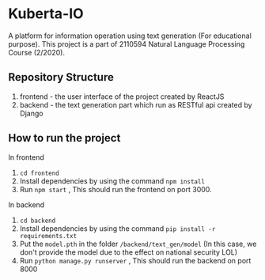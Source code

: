 # Kuberta-IO
A platform for information operation using text generation (For educational purpose). This project is a part of 2110594 Natural Language Processing Course (2/2020).

## Repository Structure
1. frontend - the user interface of the project created by ReactJS
2. backend - the text generation part which run as RESTful api created by Django

## How to run the project
In frontend

1. `cd frontend`
2. Install dependencies by using the command `npm install`
3. Run `npm start` , This should run the frontend on port 3000.

In backend

1. `cd backend`
2. Install dependencies by using the command `pip install -r requirements.txt`
3. Put the `model.pth` in the folder `/backend/text_gen/model` (In this case, we don't provide the model due to the effect on national security LOL)
4. Run `python manage.py runserver` , This should run the backend on port 8000
